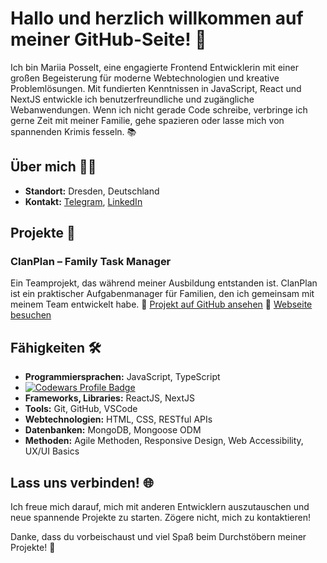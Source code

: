 # Hallo und herzlich willkommen auf meiner GitHub-Seite! 🎉

Ich bin Mariia Posselt, eine engagierte Frontend Entwicklerin mit einer großen Begeisterung für moderne Webtechnologien und kreative Problemlösungen. Mit fundierten Kenntnissen in JavaScript, React und NextJS entwickle ich benutzerfreundliche und zugängliche Webanwendungen. Wenn ich nicht gerade Code schreibe, verbringe ich gerne Zeit mit meiner Familie, gehe spazieren oder lasse mich von spannenden Krimis fesseln. 📚

## Über mich 👩‍💻
- **Standort:** Dresden, Deutschland
- **Kontakt:** [Telegram](https://t.me/marijaovs), [LinkedIn](https://www.linkedin.com/in/mariia-p-58680128a)

## Projekte 🚀
### ClanPlan – Family Task Manager
Ein Teamprojekt, das während meiner Ausbildung entstanden ist. ClanPlan ist ein praktischer Aufgabenmanager für Familien, den ich gemeinsam mit meinem Team entwickelt habe.
🔗 [Projekt auf GitHub ansehen](https://github.com/PaulJohannFlade/Capstone_ClanPlan)
🔗 [Webseite besuchen](http://www.clanplan.org)

## Fähigkeiten 🛠️
- **Programmiersprachen:** JavaScript, TypeScript
- [![Codewars Profile Badge](https://www.codewars.com/users/mariiaovs/badges/large?theme=light)](https://www.codewars.com/users/mariiaovs)
- **Frameworks, Libraries:** ReactJS, NextJS
- **Tools:** Git, GitHub, VSCode
- **Webtechnologien:** HTML, CSS, RESTful APIs
- **Datenbanken:** MongoDB, Mongoose ODM
- **Methoden:** Agile Methoden, Responsive Design, Web Accessibility, UX/UI Basics

## Lass uns verbinden! 🌐
Ich freue mich darauf, mich mit anderen Entwicklern auszutauschen und neue spannende Projekte zu starten. Zögere nicht, mich zu kontaktieren!

Danke, dass du vorbeischaust und viel Spaß beim Durchstöbern meiner Projekte! 🚀
